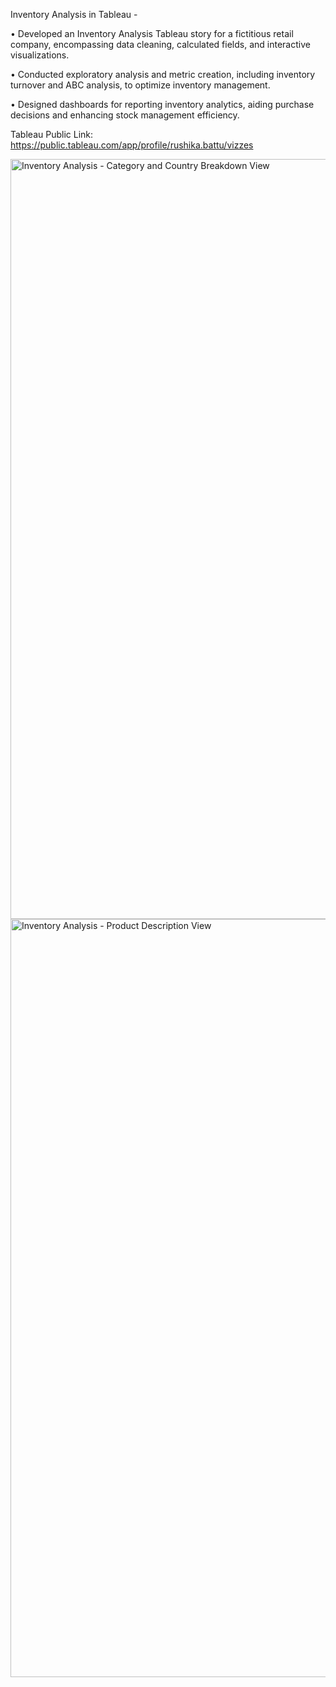 Inventory Analysis in Tableau -

•	Developed an Inventory Analysis Tableau story for a fictitious retail company, encompassing data cleaning, calculated fields, and interactive visualizations.

•	Conducted exploratory analysis and metric creation, including inventory turnover and ABC analysis, to optimize inventory management.

•	Designed dashboards for reporting inventory analytics, aiding purchase decisions and enhancing stock management efficiency.


Tableau Public Link: https://public.tableau.com/app/profile/rushika.battu/vizzes


<img width="1216" alt="Inventory Analysis - Category and Country Breakdown View" src="https://github.com/RushikaBattu/portfolio-projects/assets/135265999/8714952e-4869-4221-98fa-967014512775">


<img width="1213" alt="Inventory Analysis - Product Description View" src="https://github.com/RushikaBattu/portfolio-projects/assets/135265999/be2852b9-abcc-44fd-a05c-6baa598fad59">
